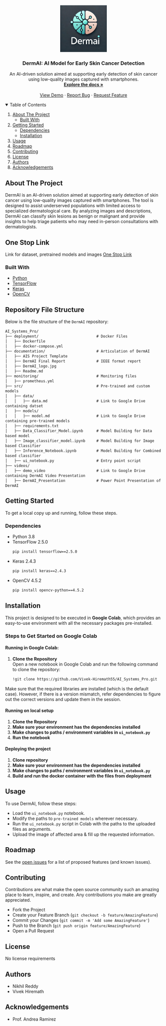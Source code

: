 <!-- PROJECT LOGO -->
<br />
<p align="center">
  <a href="https://github.com/Vivek-Hiremath55/AI_Systems_Pro">
    <img src="DermAI_logo.jpg" alt="Logo" width="150" height="150">
  </a>

  <h3 align="center">DermAI: AI Model for Early Skin Cancer Detection</h3>

  <p align="center">
    An AI-driven solution aimed at supporting early detection of skin cancer using low-quality images captured with smartphones.
    <br />
    <a href="https://github.com/Vivek-Hiremath55/AI_Systems_Pro/blob/main/README.md"><strong>Explore the docs »</strong></a>
    <br />
    <br />
    <a href="#usage">View Demo</a>
    ·
    <a href="https://github.com/Vivek-Hiremath55/AI_Systems_Pro/issues">Report Bug</a>
    ·
    <a href="https://github.com/Vivek-Hiremath55/AI_Systems_Pro/issues">Request Feature</a>
  </p>
</p>

<!-- TABLE OF CONTENTS -->
<details open="open">
  <summary>Table of Contents</summary>
  <ol>
    <li>
      <a href="#about-the-project">About The Project</a>
      <ul>
        <li><a href="#built-with">Built With</a></li>
      </ul>
    </li>
    <li>
      <a href="#getting-started">Getting Started</a>
      <ul>
        <li><a href="#dependencies">Dependencies</a></li>
        <li><a href="#installation">Installation</a></li>
      </ul>
    </li>
    <li><a href="#usage">Usage</a></li>
    <li><a href="#roadmap">Roadmap</a></li>
    <li><a href="#contributing">Contributing</a></li>
    <li><a href="#license">License</a></li>
    <li><a href="#authors">Authors</a></li>
    <li><a href="#acknowledgements">Acknowledgements</a></li>
  </ol>
</details>

<!-- ABOUT THE PROJECT -->
## About The Project

DermAI is an AI-driven solution aimed at supporting early detection of skin cancer using low-quality images captured with smartphones. The tool is designed to assist underserved populations with limited access to specialized dermatological care. By analyzing images and descriptions, DermAI can classify skin lesions as benign or malignant and provide insights to help triage patients who may need in-person consultations with dermatologists.

## One Stop Link

Link for dataset, pretrained models and images [One Stop Link](https://drive.google.com/drive/folders/1cU5J57u6s7rb_7-Lv3lTnTtOjbZXfy1f)

### Built With

* [Python](https://www.python.org/)
* [TensorFlow](https://www.tensorflow.org/)
* [Keras](https://keras.io/)
* [OpenCV](https://opencv.org/)

## Repository File Structure

Below is the file structure of the `DermAI` repository:

```plaintext
AI_Systems_Pro/
├── deployment/                          # Docker Files
│   ├── Dockerfile          
│   ├── docker-compose.yml
├── documentation/                       # Articulation of DermAI
│   ├── AIS Project Template
│   ├── DermAI Final Report              # IEEE format report
│   ├── DermAI_logo.jpg
│   ├── Readme.md
├── monitoring/                          # Monitoring files
│   ├── prometheus.yml
├── src/                                 # Pre-trained and custom models
│   ├── data/
│   │   ├── data.md                      # Link to Google Drive containing datset
│   ├── models/
|   │   ├── model.md                     # Link to Google Drive containing pre-trained models
│   ├── requirements.txt
│   ├── Data_Classifier_Model.ipynb      # Model Building for Data based model
│   ├── Image_classifier_model.ipynb     # Model Building for Image based Classifier
│   ├── Inference_Notebook.ipynb         # Model Building for Combined based classifier
│   ├── ui_notebook.py                   # Entry point script
├── videos/
│   ├── demo_video                       # Link to Google Drive containing DermAI Video Presentation
│   ├── DermAI_Presentation              # Power Point Presentation of DermAI
```

<!-- GETTING STARTED -->
## Getting Started

To get a local copy up and running, follow these steps.

### Dependencies

* Python 3.8
* TensorFlow 2.5.0
  ```sh
  pip install tensorflow==2.5.0
* Keras 2.4.3
  ```sh
  pip install keras==2.4.3
* OpenCV 4.5.2
  ```sh
  pip install opencv-python==4.5.2
  
## Installation

This project is designed to be executed in **Google Colab**, which provides an easy-to-use environment with all the necessary packages pre-installed.

### Steps to Get Started on Google Colab

#### Running in Google Colab:
1. **Clone the Repository**  
   Open a new notebook in Google Colab and run the following command to clone the repository:  
   ```sh
   !git clone https://github.com/Vivek-Hiremath55/AI_Systems_Pro.git

Make sure that the required libraries are installed (which is the default case). However, if there is a version mismatch, refer dependencies to figure out the correct versions and update them in the session.

#### Running on local setup
1. **Clone the Repository**
2. **Make sure your environment has the dependencies installed**
3. **Make changes to paths / environment variables in `ui_notebook.py`**
4. **Run the notebook**

#### Deploying the project
1. **Clone repository**
2. **Make sure your environment has the dependencies installed**
3. **Make changes to paths / environment variables in `ui_notebook.py`**
4. **Build and run the docker container with the files from deployment**
   
<!-- USAGE EXAMPLES -->
## Usage
To use DermAI, follow these steps:

* Load the `ui_notebook.py` notebook. 
* Modify the paths to `pre-trained models` wherever necessary.
* Run the `ui_notebook.py` script in Colab with the paths to the uploaded files as arguments.
* Upload the image of affected area & fill up the requested information.

<!-- ROADMAP-->
## Roadmap
See the [open issues](https://github.com/Vivek-Hiremath55/AI_Systems_Pro/issues) for a list of proposed features (and known issues).

<!--CONTRIBUTING-->
## Contributing
Contributions are what make the open source community such an amazing place to learn, inspire, and create. Any contributions you make are greatly appreciated.

* Fork the Project
* Create your Feature Branch (`git checkout -b feature/AmazingFeature`)
* Commit your Changes (`git commit -m 'Add some AmazingFeature'`)
* Push to the Branch (`git push origin feature/AmazingFeature`)
* Open a Pull Request

<!--LICENSE-->
## License
No license requirements

<!-- AUTHORS -->
## Authors
* Nikhil Reddy
* Vivek Hiremath

<!--ACKNOWLEDGEMENT-->
## Acknowledgements
* Prof. Andrea Ramirez



